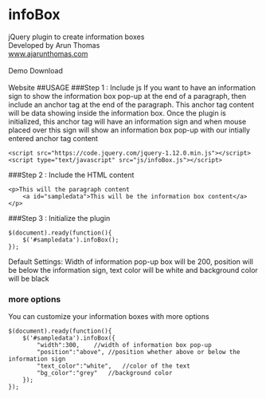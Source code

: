 # infoBox
 jQuery plugin to create information boxes
<br>
Developed by Arun Thomas
<br>
www.ajarunthomas.com
<br>
<br>
<a href="http://www.ajarunthomas.com/jquery/infoBox/demo/" target="_blank" style="text-decoration:none">Demo</a>
<a download href="http://www.ajarunthomas.com/files/infoBox.js" target="_blank" style="text-decoration:none">Download</a>
<br><br>
<a href="http://www.ajarunthomas.com/jquery/infoBox/" target="_blank" style="text-decoration:none">Website</a>
##USAGE
###Step 1 : Include js
If you want to have an information sign to show the information box pop-up at the end of a paragraph, then include an anchor tag at the end of the paragraph. This anchor tag content will be data showing inside the information box. Once the plugin is initialized, this anchor tag will have an information sign and when mouse placed over this sign will show an information box pop-up with our intially entered anchor tag content
```
<script src="https://code.jquery.com/jquery-1.12.0.min.js"></script>
<script type="text/javascript" src="js/infoBox.js"></script>
```
###Step 2 : Include the HTML content
```
<p>This will the paragraph content
    <a id="sampledata">This will be the information box content</a>
</p>
```
###Step 3 : Initialize the plugin
```
$(document).ready(function(){
    $('#sampledata').infoBox();
});
```
Default Settings: Width of information pop-up box will be 200, position will be below the information sign, text color will be white and background color will be black
### more options
You can customize your information boxes with more options
```
$(document).ready(function(){
    $('#sampledata').infoBox({
        "width":300,    //width of information box pop-up
        "position":"above", //position whether above or below the information sign
        "text_color":"white",   //color of the text 
        "bg_color":"grey"   //background color
    }); 
});
```
